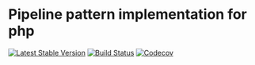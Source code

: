 Pipeline pattern implementation for php
================================
[![Latest Stable Version](https://poser.pugx.org/umirode/pipeline/version)](https://packagist.org/packages/umirode/pipeline)
[![Build Status](https://travis-ci.org/umirode/pipeline.svg?branch=master)](https://travis-ci.org/umirode/pipeline)
[![Codecov](https://codecov.io/gh/umirode/pipeline/branch/master/graph/badge.svg)](https://codecov.io/gh/umirode/pipeline/)
